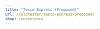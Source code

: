 ```yaml
---
title: "Tesco Express (Proposed)"
url: /colchester/tesco-express-proposed/
shop: convenience
---
```

